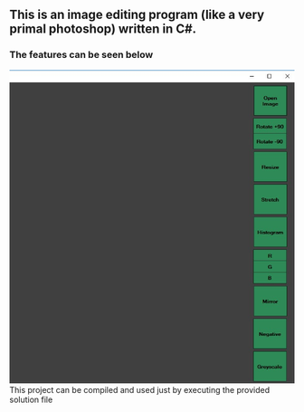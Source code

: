 ## This is an image editing program (like a very primal photoshop) written in C#. 
### The features can be seen below
![image](https://github.com/ouerten/imageEditor/blob/master/ImageEditor/WindowsFormsApp3/Screenshot_1.jpg?raw=true)  
This project can be compiled and used just by executing the provided solution file
